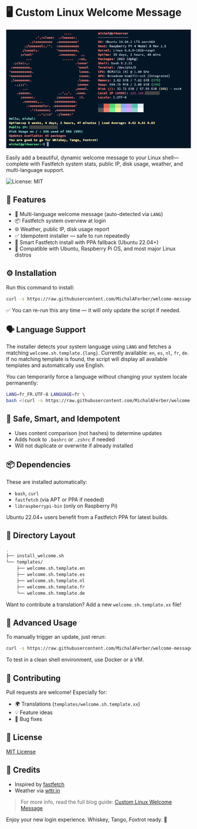 # 🖥️ Custom Linux Welcome Message

![screenshot](welcome-message-preview.png)

Easily add a beautiful, dynamic welcome message to your Linux shell—complete with Fastfetch system stats, public IP, disk usage, weather, and multi-language support.

![License: MIT](https://img.shields.io/badge/license-MIT-green)

## 🚀 Features

- 💬 Multi-language welcome message (auto-detected via `LANG`)
- 📦 Fastfetch system overview at login
- 🌐 Weather, public IP, disk usage report
- ✅ Idempotent installer — safe to run repeatedly
- 🧠 Smart Fastfetch install with PPA fallback (Ubuntu 22.04+)
- 🐧 Compatible with Ubuntu, Raspberry Pi OS, and most major Linux distros

## ⚙️ Installation

Run this command to install:

```bash
curl -s https://raw.githubusercontent.com/MichalAFerber/welcome-message/main/install_welcome.sh | bash
````

✅ You can re-run this any time — it will only update the script if needed.

## 🗣️ Language Support

The installer detects your system language using `LANG` and fetches a matching `welcome.sh.template.{lang}`.
Currently available: `en`, `es`, `nl`, `fr`, `de`.
If no matching template is found, the script will display all available templates and automatically use English.

You can temporarily force a language without changing your system locale permanently:

```bash
LANG=fr_FR.UTF-8 LANGUAGE=fr \
bash <(curl -s https://raw.githubusercontent.com/MichalAFerber/welcome-message/main/install_welcome.sh)
```

## 🧪 Safe, Smart, and Idempotent

* Uses content comparison (not hashes) to determine updates
* Adds hook to `.bashrc` or `.zshrc` if needed
* Will not duplicate or overwrite if already installed

## 📦 Dependencies

These are installed automatically:

* `bash`, `curl`
* `fastfetch` (via APT or PPA if needed)
* `libraspberrypi-bin` (only on Raspberry Pi)

Ubuntu 22.04+ users benefit from a Fastfetch PPA for latest builds.

## 📂 Directory Layout

```bash
.
├── install_welcome.sh
└── templates/
    ├── welcome.sh.template.en
    ├── welcome.sh.template.es
    ├── welcome.sh.template.nl
    ├── welcome.sh.template.fr
    └── welcome.sh.template.de
```

Want to contribute a translation? Add a new `welcome.sh.template.xx` file!

## 🧠 Advanced Usage

To manually trigger an update, just rerun:

```bash
curl -s https://raw.githubusercontent.com/MichalAFerber/welcome-message/main/install_welcome.sh | bash
```

To test in a clean shell environment, use Docker or a VM.

## 🤝 Contributing

Pull requests are welcome! Especially for:

* 🌍 Translations (`templates/welcome.sh.template.xx`)
* 💡 Feature ideas
* 🐞 Bug fixes

## 📄 License

[MIT License](LICENSE)

## 🙏 Credits

* Inspired by [fastfetch](https://github.com/fastfetch-cli/fastfetch)
* Weather via [wttr.in](https://wttr.in)

> For more info, read the full blog guide: [Custom Linux Welcome Message](https://michalferber.me/blog/custom-linux-welcome-message)

Enjoy your new login experience. Whiskey, Tango, Foxtrot ready. 🫡

